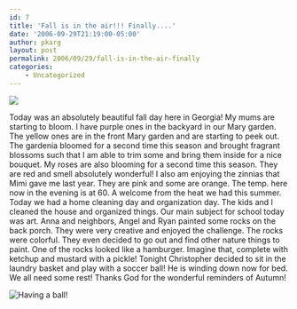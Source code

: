 ```yaml
---
id: 7
title: 'Fall is in the air!!! Finally....'
date: '2006-09-29T21:19:00-05:00'
author: pkarg
layout: post
permalink: 2006/09/29/fall-is-in-the-air-finally
categories:
    - Uncategorized
---
```

![](http://garden.kargs.net/wp-content/uploads/2013/04/cropped-IMAG8993.jpg)

Today was an absolutely beautiful fall day here in Georgia! My mums are starting to bloom. I have purple ones in the backyard in our Mary garden. The yellow ones are in the front Mary garden and are starting to peek out. The gardenia bloomed for a second time this season and brought fragrant blossoms such that I am able to trim some and bring them inside for a nice bouquet. My roses are also blooming for a second time this season. They are red and smell absolutely wonderful! I also am enjoying the zinnias that Mimi gave me last year. They are pink and some are orange. The temp. here now in the evening is at 60. A welcome from the heat we had this summer. Today we had a home cleaning day and organization day. The kids and I cleaned the house and organized things. Our main subject for school today was art. Anna and neighbors, Angel and Ryan painted some rocks on the back porch. They were very creative and enjoyed the challenge. The rocks were colorful. They even decided to go out and find other nature things to paint. One of the rocks looked like a hamburger. Imagine that, complete with ketchup and mustard with a pickle! Tonight Christopher decided to sit in the laundry basket and play with a soccer ball! He is winding down now for bed. We all need some rest! Thanks God for the wonderful reminders of Autumn!

![Having a ball!](http://garden.kargs.net/wp-content/uploads/2006/09/christopher-basket.jpg)
